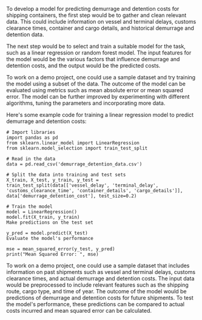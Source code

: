 To develop a model for predicting demurrage and detention costs for shipping containers, the first step would be to gather and clean relevant data. This could include information on vessel and terminal delays, customs clearance times, container and cargo details, and historical demurrage and detention data.

The next step would be to select and train a suitable model for the task, such as a linear regression or random forest model. The input features for the model would be the various factors that influence demurrage and detention costs, and the output would be the predicted costs.

To work on a demo project, one could use a sample dataset and try training the model using a subset of the data. The outcome of the model can be evaluated using metrics such as mean absolute error or mean squared error. The model can be further improved by experimenting with different algorithms, tuning the parameters and incorporating more data.

Here's some example code for training a linear regression model to predict demurrage and detention costs:

    # Import libraries
    import pandas as pd
    from sklearn.linear_model import LinearRegression
    from sklearn.model_selection import train_test_split

    # Read in the data
    data = pd.read_csv('demurrage_detention_data.csv')

    # Split the data into training and test sets
    X_train, X_test, y_train, y_test = train_test_split(data[['vessel_delay', 'terminal_delay', 'customs_clearance_time', 'container_details', 'cargo_details']], data['demurrage_detention_cost'], test_size=0.2)

    # Train the model
    model = LinearRegression()
    model.fit(X_train, y_train)
    Make predictions on the test set

    y_pred = model.predict(X_test)
    Evaluate the model's performance

    mse = mean_squared_error(y_test, y_pred)
    print("Mean Squared Error: ", mse)

To work on a demo project, one could use a sample dataset that includes information on past shipments such as vessel and terminal delays, customs clearance times, and actual demurrage and detention costs. The input data would be preprocessed to include relevant features such as the shipping route, cargo type, and time of year. The outcome of the model would be predictions of demurrage and detention costs for future shipments. To test the model's performance, these predictions can be compared to actual costs incurred and mean squared error can be calculated.

